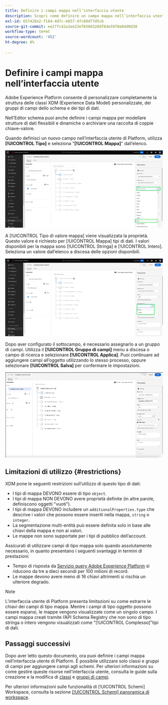 ```yaml
---
title: Definire i campi mappa nell’interfaccia utente
description: Scopri come definire un campo mappa nell’interfaccia utente di Experienci Platform.
exl-id: 657428a2-f184-4d7c-b657-4fc60d77d5c6
source-git-commit: ee27fc42a1ee23ef650d320df64e5970a84d0d38
workflow-type: tm+mt
source-wordcount: '452'
ht-degree: 0%

---
```


# Definire i campi mappa nell’interfaccia utente

Adobe Experience Platform consente di personalizzare completamente la struttura delle classi XDM (Experience Data Model) personalizzate, dei gruppi di campi dello schema e dei tipi di dati.

Nell’Editor schema puoi anche definire i campi mappa per modellare strutture di dati flessibili e dinamiche o archiviare una raccolta di coppie chiave-valore.

Quando definisci un nuovo campo nell’interfaccia utente di Platform, utilizza **[!UICONTROL Tipo]** e seleziona &quot;**[!UICONTROL Mappa]**&quot; dall’elenco.

![L’Editor schemi con il menu a discesa Tipo e il valore Mappa evidenziato.](../../images/ui/fields/special/map.png)

A [!UICONTROL Tipo di valore mappa] viene visualizzata la proprietà. Questo valore è richiesto per [!UICONTROL Mappa] tipi di dati. I valori disponibili per la mappa sono [!UICONTROL Stringa] e [!UICONTROL Intero]. Seleziona un valore dall’elenco a discesa delle opzioni disponibili.

![Editor schemi con [!UICONTROL Tipo di valore mappa] elenco a discesa evidenziato.](../../images/ui/fields/special/map-value-type.png)

Dopo aver configurato il sottocampo, è necessario assegnarlo a un gruppo di campi. Utilizza il **[!UICONTROL Gruppo di campi]** menu a discesa o campo di ricerca e selezionare **[!UICONTROL Applica]**. Puoi continuare ad aggiungere campi all’oggetto utilizzando lo stesso processo, oppure selezionare **[!UICONTROL Salva]** per confermare le impostazioni.

![Registrazione della selezione del gruppo di campi e delle impostazioni applicate.](../../images/ui/fields/special/assign-to-field-group.gif)

## Limitazioni di utilizzo {#restrictions}

XDM pone le seguenti restrizioni sull’utilizzo di questo tipo di dati:

* I tipi di mappa DEVONO essere di tipo `object`.
* I tipi di mappa NON DEVONO avere proprietà definite (in altre parole, definiscono oggetti &quot;vuoti&quot;).
* I tipi di mappa DEVONO includere un `additionalProperties.type` che descrive i valori che possono essere inseriti nella mappa, `string` o `integer`.
* La segmentazione multi-entità può essere definita solo in base alle chiavi della mappa e non ai valori.
* Le mappe non sono supportate per i tipi di pubblico dell’account.

Assicurati di utilizzare campi di tipo mappa solo quando assolutamente necessario, in quanto presentano i seguenti svantaggi in termini di prestazioni:

* Tempo di risposta da [Servizio query Adobe Experience Platform](../../../query-service/home.md) si riducono da tre a dieci secondi per 100 milioni di record.
* Le mappe devono avere meno di 16 chiavi altrimenti si rischia un ulteriore degrado.

>[!NOTE]
>
>L’interfaccia utente di Platform presenta limitazioni su come estrarre le chiavi dei campi di tipo mappa. Mentre i campi di tipo oggetto possono essere espansi, le mappe vengono visualizzate come un singolo campo. I campi mappa creati tramite l’API Schema Registry che non sono di tipo stringa o intero vengono visualizzati come &quot;[!UICONTROL Complesso]&quot;tipi di dati.

## Passaggi successivi

Dopo aver letto questo documento, ora puoi definire i campi mappa nell’interfaccia utente di Platform. È possibile utilizzare solo classi e gruppi di campi per aggiungere campi agli schemi. Per ulteriori informazioni su come gestire queste risorse nell’interfaccia utente, consulta le guide sulla creazione e la modifica di [classi](../resources/classes.md) e [gruppi di campi](../resources/field-groups.md).

Per ulteriori informazioni sulle funzionalità di [!UICONTROL Schemi] Workspace, consulta la sezione [[!UICONTROL Schemi] panoramica di workspace](../overview.md).
